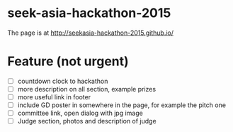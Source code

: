 # seek-asia-hackathon-2015
The page is at http://seekasia-hackathon-2015.github.io/

# Feature (not urgent)

- [ ] countdown clock to hackathon
- [ ] more description on all section, example prizes
- [ ] more useful link in footer
- [ ] include GD poster in somewhere in the page, for example the pitch one
- [ ] committee link, open dialog with jpg image
- [ ] Judge section, photos and description of judge
